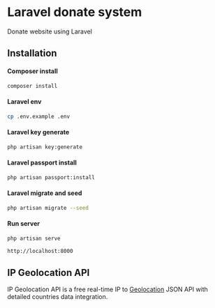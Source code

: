 # Laravel donate system

Donate website using Laravel
## Installation
#### Composer install
```bash
composer install
```
#### Laravel env
```bash
cp .env.example .env
```
#### Laravel key generate
```bash
php artisan key:generate
```
#### Laravel passport install
```bash
php artisan passport:install
```
#### Laravel migrate and seed
```bash
php artisan migrate --seed
```
#### Run server
```bash
php artisan serve

http://localhost:8000
```

## IP Geolocation API
IP Geolocation API is a free real-time IP to [Geolocation](https://ipgeolocationapi.com/) JSON API with detailed countries data integration.
